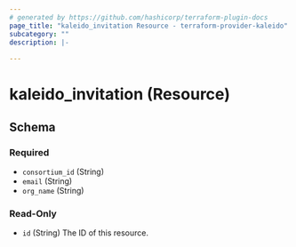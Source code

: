 ```yaml
---
# generated by https://github.com/hashicorp/terraform-plugin-docs
page_title: "kaleido_invitation Resource - terraform-provider-kaleido"
subcategory: ""
description: |-
  
---
```


# kaleido_invitation (Resource)





<!-- schema generated by tfplugindocs -->
## Schema

### Required

- `consortium_id` (String)
- `email` (String)
- `org_name` (String)

### Read-Only

- `id` (String) The ID of this resource.



